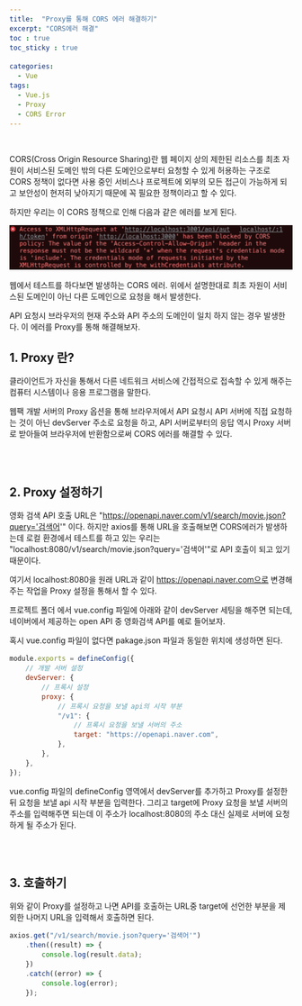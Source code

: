 ```yaml
---
title:  "Proxy를 통해 CORS 에러 해결하기"
excerpt: "CORS에러 해결"
toc : true
toc_sticky : true

categories:
  - Vue
tags: 
  - Vue.js
  - Proxy
  - CORS Error
---
```


<br/>




CORS(Cross Origin Resource Sharing)란 웹 페이지 상의 제한된 리소스를 최초 자원이 서비스된 도메인 밖의 다른 도메인으로부터 요청할 수 있게 허용하는 구조로
CORS 정책이 없다면 사용 중인 서비스나 프로젝트에 외부의 모든 접근이 가능하게 되고 보안성이 현저히 낮아지기 때문에 꼭 필요한 정책이라고 할 수 있다.

하지만 우리는 이 CORS 정책으로 인해 다음과 같은 에러를 보게 된다.

<img src="/assets/images/cors_error.png">

<br/>

웹에서 테스트를 하다보면 발생하는 CORS 에러. 위에서 설명한대로 최초 자원이 서비스된 도메인이 아닌 다른 도메인으로 요청을 해서 발생한다.

API 요청시 브라우저의 현재 주소와 API 주소의 도메인이 일치 하지 않는 경우 발생한다. 이 에러를 Proxy를 통해 해결해보자.


## 1. Proxy 란?

클라이언트가 자신을 통해서 다른 네트워크 서비스에 간접적으로 접속할 수 있게 해주는 컴퓨터 시스템이나 응용 프로그램을 말한다.

웹팩 개발 서버의 Proxy 옵션을 통해 브라우저에서 API 요청시 API 서버에 직접 요청하는 것이 아닌 devServer 주소로 요청을 하고, 
API 서버로부터의 응답 역시 Proxy 서버로 받아들여 브라우저에 반환함으로써 CORS 에러를 해결할 수 있다.


<br/><br/>


## 2. Proxy 설정하기

영화 검색 API 호출 URL은 "https://openapi.naver.com/v1/search/movie.json?query='검색어'" 이다. 
하지만 axios를 통해 URL을 호출해보면 CORS에러가 발생하는데 로컬 환경에서 테스트를 하고 있는 우리는 "localhost:8080/v1/search/movie.json?query='검색어'"로 API 호출이 되고 있기 때문이다.

여기서 localhost:8080을 원래 URL과 같이 https://openapi.naver.com으로 변경해주는 작업을 Proxy 설정을 통해서 할 수 있다.

프로젝트 폴더 에서 vue.config 파일에 아래와 같이 devServer 세팅을 해주면 되는데, 
네이버에서 제공하는 open API 중 영화검색 API를 예로 들어보자.

혹시 vue.config 파일이 없다면 pakage.json 파일과 동일한 위치에 생성하면 된다.


```javascript
module.exports = defineConfig({
    // 개발 서버 설정
    devServer: {
        // 프록시 설정
        proxy: {
            // 프록시 요청을 보낼 api의 시작 부분
            "/v1": {
                // 프록시 요청을 보낼 서버의 주소
                target: "https://openapi.naver.com",
            },
        },
    },
});
```

vue.config 파일의 defineConfig 영역에서 devServer를 추가하고 Proxy를 설정한뒤 요청을 보낼 api 시작 부분을 입력한다.
그리고 target에 Proxy 요청을 보낼 서버의 주소를 입력해주면 되는데 이 주소가 localhost:8080의 주소 대신 실제로 서버에 요청하게 될 주소가 된다.


<br/><br/>


## 3. 호출하기

위와 같이 Proxy를 설정하고 나면 API를 호출하는 URL중 target에 선언한 부분을 제외한 나머지 URL을 입력해서 호출하면 된다.

```javascript
axios.get("/v1/search/movie.json?query='검색어'")
    .then((result) => {
        console.log(result.data);
    })
    .catch((error) => {
        console.log(error);
    });
```









